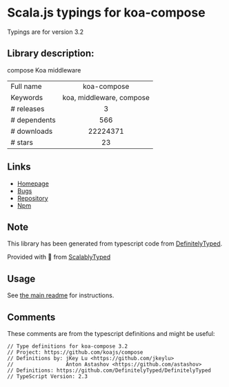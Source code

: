 
# Scala.js typings for koa-compose

Typings are for version 3.2

## Library description:
compose Koa middleware

|                    |                 |
| ------------------ | :-------------: |
| Full name          | koa-compose |
| Keywords           | koa, middleware, compose |
| # releases         | 3 |
| # dependents       | 566 |
| # downloads        | 22224371 |
| # stars            | 23 |

## Links
- [Homepage](https://github.com/koajs/compose#readme)
- [Bugs](https://github.com/koajs/compose/issues)
- [Repository](https://github.com/koajs/compose)
- [Npm](https://www.npmjs.com/package/koa-compose)
    


## Note
This library has been generated from typescript code from [DefinitelyTyped](https://definitelytyped.org).

Provided with :purple_heart: from [ScalablyTyped](https://github.com/oyvindberg/ScalablyTyped)

## Usage
See [the main readme](../../readme.md) for instructions.

## Comments

These comments are from the typescript definitions and might be useful:
```
// Type definitions for koa-compose 3.2
// Project: https://github.com/koajs/compose
// Definitions by: jKey Lu <https://github.com/jkeylu>
//                 Anton Astashov <https://github.com/astashov>
// Definitions: https://github.com/DefinitelyTyped/DefinitelyTyped
// TypeScript Version: 2.3

```


